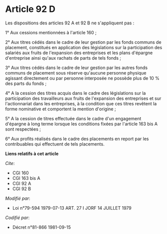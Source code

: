 # Article 92 D

Les dispositions des articles 92 A et 92 B ne s'appliquent pas :

1° Aux cessions mentionnées à l'article 160 ;

2° Aux titres cédés dans le cadre de leur gestion par les fonds communs de placement, constitués en application des
législations sur la participation des salariés aux fruits de l'expansion des entreprises et les plans d'épargne d'entreprise
ainsi qu'aux rachats de parts de tels fonds ;

3° Aux titres cédés dans le cadre de leur gestion par les autres fonds communs de placement sous réserve qu'aucune personne
physique agissant directement ou par personne interposée ne possède plus de 10 % des parts du fonds ;

4° A la cession des titres acquis dans le cadre des législations sur la participation des travailleurs aux fruits de
l'expansion des entreprises et sur l'actionnariat dans les entreprises, à la condition que ces titres revêtent la forme
nominative et comportent la mention d'origine ;

5° A la cession de titres effectuée dans le cadre d'un engagement d'épargne à long terme lorsque les conditions fixées par
l'article 163 bis A sont respectées ;

6° Aux profits réalisés dans le cadre des placements en report par les contribuables qui effectuent de tels placements.

**Liens relatifs à cet article**

_Cite_:

  - CGI 160
  - CGI 163 bis A
  - CGI 92 A
  - CGI 92 B

_Modifié par_:

  - Loi n°79-594 1979-07-13 ART. 27 I JORF 14 JUILLET 1979

_Codifié par_:

  - Décret n°81-866 1981-09-15

